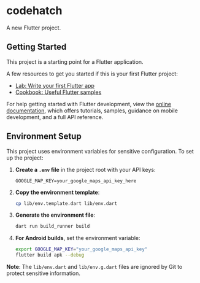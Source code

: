 # codehatch

A new Flutter project.

## Getting Started

This project is a starting point for a Flutter application.

A few resources to get you started if this is your first Flutter project:

- [Lab: Write your first Flutter app](https://docs.flutter.dev/get-started/codelab)
- [Cookbook: Useful Flutter samples](https://docs.flutter.dev/cookbook)

For help getting started with Flutter development, view the
[online documentation](https://docs.flutter.dev/), which offers tutorials,
samples, guidance on mobile development, and a full API reference.

## Environment Setup

This project uses environment variables for sensitive configuration. To set up the project:

1. **Create a `.env` file** in the project root with your API keys:
   ```
   GOOGLE_MAP_KEY=your_google_maps_api_key_here
   ```

2. **Copy the environment template**:
   ```bash
   cp lib/env.template.dart lib/env.dart
   ```

3. **Generate the environment file**:
   ```bash
   dart run build_runner build
   ```

4. **For Android builds**, set the environment variable:
   ```bash
   export GOOGLE_MAP_KEY="your_google_maps_api_key"
   flutter build apk --debug
   ```

**Note**: The `lib/env.dart` and `lib/env.g.dart` files are ignored by Git to protect sensitive information.
